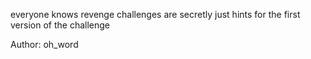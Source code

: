 everyone knows revenge challenges are secretly just hints for the first version of the challenge

Author: oh_word
